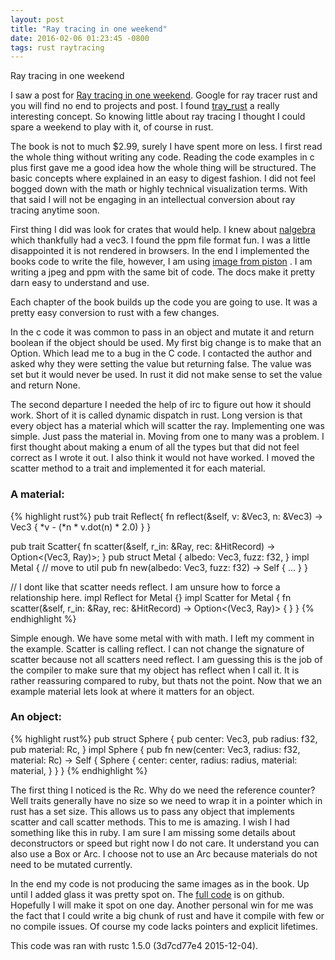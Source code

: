 ```yaml
---
layout: post
title: "Ray tracing in one weekend"
date: 2016-02-06 01:23:45 -0800
tags: rust raytracing
---
```

Ray tracing in one weekend

I saw a post for [Ray tracing in one weekend]. Google for ray tracer
rust and you will find no end to projects and post. I found [tray_rust]
a really interesting concept. So knowing little about ray tracing I
thought I could spare a weekend to play with it, of course in rust.

The book is not to much $2.99, surely I have spent more on less. I first read
the whole thing without writing any code. Reading the code examples in c
plus first gave me a good idea how the whole thing will be structured.
The basic concepts where explained in an easy to digest fashion. I did
not feel bogged down with the math or highly technical visualization terms. With
that said I will not be engaging in an intellectual conversion about ray
tracing anytime soon.

First thing I did was look for crates that would help. I knew about
[nalgebra] which thankfully had a vec3. I found the ppm file format fun. I
was a little disappointed it is not rendered in browsers. In the end I
implemented the books code to write the file, however, I am using
[image from piston] . I am writing a jpeg and ppm with the same bit
of code. The docs make it pretty darn easy to understand and use.

Each chapter of the book builds up the code you are going to use. It was
a pretty easy conversion to rust with a few changes.

In the c code it was common to pass in an object and mutate it and return
boolean if the object should be used. My first big change is to make that an Option.
Which lead me to a bug in the C code. I contacted the author and asked
why they were setting the value but returning false. The value was set
but it would never be used. In rust it did not make sense to set the
value and return None.

The second departure I needed the help of irc to figure out how it
should work. Short of it is called dynamic dispatch in rust. Long
version is that every object has a material which will scatter the ray.
Implementing one was simple. Just pass the material in. Moving from one
to many was a problem. I first thought about making a enum of all the
types but that did not feel correct as I wrote it out. I also think it
would not have worked. I moved the scatter method to a trait and
implemented it for each material.

### A material:
{% highlight rust%}
pub trait Reflect{
    fn reflect(&self, v: &Vec3<f32>, n: &Vec3<f32>) -> Vec3<f32> {
        *v - (*n * v.dot(n) * 2.0)
    }
}

pub trait Scatter{
    fn scatter(&self, r_in: &Ray, rec: &HitRecord) -> Option<(Vec3<f32>, Ray)>;
}
pub struct Metal {
    albedo: Vec3<f32>,
    fuzz: f32,
}
impl Metal {
    // move to util
    pub fn new(albedo: Vec3<f32>, fuzz: f32) -> Self { ... }
}

// I dont like that scatter needs reflect. I am unsure how to force a relationship here.
impl Reflect for Metal {}
impl Scatter for Metal {
    fn scatter(&self, r_in: &Ray, rec: &HitRecord) -> Option<(Vec3<f32>, Ray)> { }
}
{% endhighlight %}

Simple enough. We have some metal with with math. I left my comment in the example. Scatter is calling reflect. I can not change the signature of scatter because not all scatters need reflect. I am guessing this is the job of the compiler to make sure that my object has reflect when I call it. It is rather reassuring compared to ruby, but thats not the point. Now that we an example material lets look at where it matters for an object.

### An object:
{% highlight rust%}
pub struct Sphere {
    pub center: Vec3<f32>,
    pub radius: f32,
    pub material: Rc<Scatter>,
}
impl Sphere {
    pub fn new(center: Vec3<f32>, radius: f32, material: Rc<Scatter>) -> Self {
        Sphere {
            center: center,
            radius: radius,
            material: material,
        }
    }
}
{% endhighlight %}

The first thing I noticed is the Rc. Why do we need the reference counter? Well traits generally have no size so we need to wrap it in a pointer which in rust has a set size. This allows us to pass any object that implements scatter and call scatter methods. This to me is amazing. I wish I had something like this in ruby. I am sure I am missing some details about deconstructors or speed but right now I do not care. It understand you can also use a Box or Arc. I choose not to use an Arc because materials do not need to be mutated currently.


In the end my code is not producing the same images as in the book. Up until I added glass it was pretty spot on. The [full code] is on github. Hopefully I will make it spot on one day. Another personal win for me was the fact that I could write a big chunk of rust and have it compile with few or no compile issues. Of course my code lacks pointers and explicit lifetimes.

This code was ran with rustc 1.5.0 (3d7cd77e4 2015-12-04).

[full code]: https://github.com/sbeckeriv/Ray-Tracing-in-One-Weekend-in-Rust
[image from piston]: https://github.com/PistonDevelopers/image
[nalgebra]: https://crates.io/crates/nalgebra/
[Ray tracing in one weekend]: http://in1weekend.blogspot.com/2016/01/ray-tracing-in-one-weekend.html
[tray_rust]: http://www.willusher.io/2016/01/02/distributed-rendering-with-rust-and-mio/
